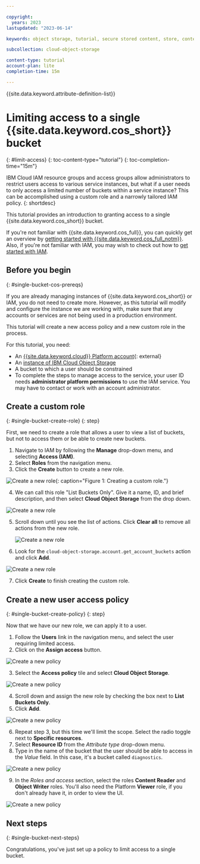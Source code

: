 ```yaml
---

copyright:
  years: 2023
lastupdated: "2023-06-14"

keywords: object storage, tutorial, secure stored content, store, content, secure

subcollection: cloud-object-storage

content-type: tutorial
account-plan: lite
completion-time: 15m

---
```


{{site.data.keyword.attribute-definition-list}}

# Limiting access to a single {{site.data.keyword.cos_short}} bucket
{: #limit-access}
{: toc-content-type="tutorial"}
{: toc-completion-time="15m"}

IBM Cloud IAM resource groups and access groups allow administrators to restrict users access to various service instances, but what if a user needs to only access a limited number of buckets within a service instance? This can be accomplished using a custom role and a narrowly tailored IAM policy.
{: shortdesc}

This tutorial provides an introduction to granting access to a single {{site.data.keyword.cos_short}} bucket. 

If you're not familiar with {{site.data.keyword.cos_full}}, you can quickly get an overview by [getting started with {{site.data.keyword.cos_full_notm}}](/docs/cloud-object-storage?topic=cloud-object-storage-getting-started-cloud-object-storage). Also, if you're not familiar with IAM, you may wish to check out how to [get started with IAM](/docs/account?topic=account-iamoverview#iamoverview).

## Before you begin
{: #single-bucket-cos-prereqs}

If you are already managing instances of {{site.data.keyword.cos_short}} or IAM, you do not need to create more. However, as this tutorial will modify and configure the instance we are working with, make sure that any accounts or services are not being used in a production environment. 

This tutorial will create a new access policy and a new custom role in the process. 

For this tutorial, you need:
- An [{{site.data.keyword.cloud}} Platform account](https://cloud.ibm.com){: external}
- An [instance of IBM Cloud Object Storage](http://cloud.ibm.com/catalog/services/cloud-object-storage)
- A bucket to which a user should be constrained
- To complete the steps to manage access to the service, your user ID needs **administrator platform permissions** to use the IAM service. You may have to contact or work with an account administrator. 

## Create a custom role 
{: #single-bucket-create-role}
{: step}

First, we need to create a role that allows a user to view a list of buckets, but not to access them or be able to create new buckets.

1. Navigate to IAM by following the **Manage** drop-down menu, and selecting **Access (IAM)**.
2. Select **Roles** from the navigation menu.
3. Click the **Create** button to create a new role.

  ![Create a new role](images/tut-iam-1-roles.png){: caption="Figure 1: Creating a custom role."}

4. We can call this role "List Buckets Only".  Give it a name, ID, and brief description, and then select **Cloud Object Storage** from the drop down.

  ![Create a new role](images/tut-iam-2-custom.png)

5. Scroll down until you see the list of actions.  Click **Clear all** to remove all actions from the new role.
   
   ![Create a new role](images/tut-iam-3-clear.png)

6. Look for the `cloud-object-storage.account.get_account_buckets` action and click **Add**.

  ![Create a new role](images/tut-iam-4-list.png)

7. Click **Create** to finish creating the custom role.

## Create a new user access policy 
{: #single-bucket-create-policy}
{: step}

Now that we have our new role, we can apply it to a user.

1. Follow the **Users** link in the navigation menu, and select the user requiring limited access.
2. Click on the **Assign access** button.

  ![Create a new policy](images/tut-iam-5-user.png)

3. Select the **Access policy** tile and select **Cloud Object Storage**.

  ![Create a new policy](images/tut-iam-6-policy.png)

4. Scroll down and assign the new role by checking the box next to **List Buckets Only**.
5. Click **Add**.

  ![Create a new policy](images/tut-iam-7-list-only.png)

6. Repeat step 3, but this time we'll limit the scope.  Select the radio toggle next to **Specific resources**.
7. Select **Resource ID** from the _Attribute type_ drop-down menu.
8. Type in the name of the bucket that the user should be able to access in the _Value_ field.  In this case, it's a bucket called `diagnostics`. 

  ![Create a new policy](images/tut-iam-8-bucket.png)

9.  In the _Roles and access_ section, select the roles **Content Reader** and **Object Writer** roles.  You'll also need the Platform **Viewer** role, if you don't already have it, in order to view the UI.

  ![Create a new policy](images/tut-iam-9-access.png)

## Next steps
{: #single-bucket-next-steps}

Congratulations, you've just set up a policy to limit access to a single bucket. 
